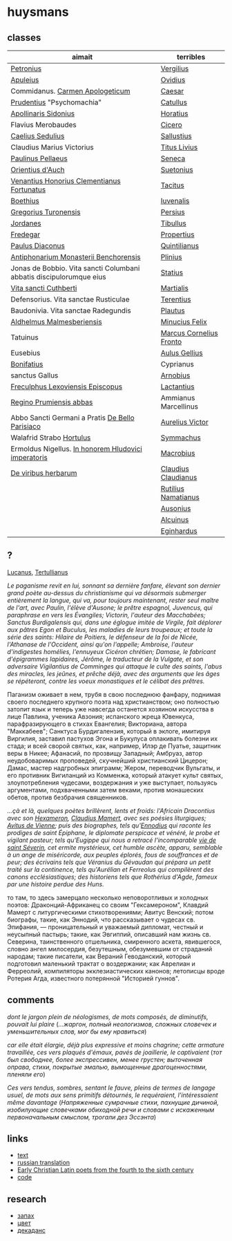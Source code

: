 # huysmans

## classes

| aimait                          | terribles |
|---------------------------------|-----------|
| [Petronius](https://www.thelatinlibrary.com/petronius.html)  | [Vergilius](https://www.thelatinlibrary.com/verg.html) |
| [Apuleius](https://www.thelatinlibrary.com/apuleius.html)  | [Ovidius](https://www.thelatinlibrary.com/ovid.html)  |
| Commidanus. [Carmen Apologeticum](https://scaife.perseus.org/reader/urn:cts:latinLit:stoa0096.stoa004.opp-lat2:1-30/) | [Caesar](https://www.thelatinlibrary.com/caes.html) |
| [Prudentius](https://www.thelatinlibrary.com/prud.html) "Psychomachia"  | [Catullus](https://www.thelatinlibrary.com/catullus.shtml)  |
| [Apollinaris Sidonius](https://www.thelatinlibrary.com/sidonius.html)  | [Horatius](https://www.thelatinlibrary.com/hor.html)  |
| Flavius Merobaudes  | [Cicero](https://www.thelatinlibrary.com/cic.html)    |
| [Caelius Sedulius](https://www.thelatinlibrary.com/sedulius.html) | [Sallustius](https://www.thelatinlibrary.com/sall.html) |
| Claudius Marius Victorius | [Titus Livius](https://www.thelatinlibrary.com/liv.html) |
| [Paulinus Pellaeus](https://penelope.uchicago.edu/Thayer/L/Roman/Texts/Paulinus_Pellaeus/Eucharisticus*.html) | [Seneca](https://www.thelatinlibrary.com/sen.html)  |
| [Orientius d'Auch]((https://scaife.perseus.org/library/urn:cts:latinLit:stoa0215b/)) | [Suetonius](https://www.thelatinlibrary.com/suet.html) |
| [Venantius Honorius Clementianus Fortunatus](https://www.monumenta.ch/latein/xanfang.php?n=77) | [Tacitus](https://www.thelatinlibrary.com/tac.html) |
| [Boethius](https://www.gutenberg.org/ebooks/author/4992) | [Iuvenalis](https://www.thelatinlibrary.com/juvenal.html) |
| [Gregorius Turonensis](https://www.thelatinlibrary.com/gregorytours.html) | [Persius](https://www.thelatinlibrary.com/persius.html) |
| [Jordanes](https://www.thelatinlibrary.com/iordanes.html) | [Tibullus](https://www.thelatinlibrary.com/tib.html) |
| [Fredegar](https://digi.ub.uni-heidelberg.de/diglit/cpl864/0004/image,info) | [Propertius](https://www.thelatinlibrary.com/prop.html) |
| [Paulus Diaconus](https://www.thelatinlibrary.com/pauldeacon.html) | [Quintilianus](https://www.thelatinlibrary.com/quintilian.html) |
| [Antiphonarium Monasterii Benchorensis](https://www.documentacatholicaomnia.eu/_index.html) | [Plinius](https://www.thelatinlibrary.com/pliny1.html) |
| Jonas de Bobbio. Vita sancti Columbani abbatis discipulorumque eius  | [Statius](https://www.thelatinlibrary.com/statius.html) |
| [Vita sancti Cuthberti](https://oll.libertyfund.org/title/giles-the-complete-works-of-venerable-bede-vol-4-historical-tracts-english-and-latin) | [Martialis](https://www.thelatinlibrary.com/martial.html) |
| Defensorius. Vita sanctae Rusticulae  | [Terentius](https://www.thelatinlibrary.com/ter.html) |
| Baudonivia. Vita sanctae Radegundis | [Plautus](https://www.thelatinlibrary.com/plautus.html) |
| [Aldhelmus Malmesberiensis](https://www.dmgh.de/mgh_auct_ant_15/index.htm#page/(VII)/mode/1up) | [Minucius Felix](https://www.documentacatholicaomnia.eu/30_10_0200-0300-_Minucius_Felix.html) |
| Tatuinus | [Marcus Cornelius Fronto](https://epistol.glossa.dk/fronto.html) |
| Eusebius | [Aulus Gellius](https://www.thelatinlibrary.com/gellius.html) |
| [Bonifatius](https://clasp.ell.ox.ac.uk/db-latest/poem/BONIFACE.Aenig) | Cyprianus |
| sanctus Gallus | [Arnobius](https://www.thelatinlibrary.com/arnobius.html) |
| [Freculphus Lexoviensis Episcopus](https://books.google.ru/books?id=zFavdpSFvPIC&printsec=frontcover&source=gbs_atb&redir_esc=y#v=onepage&q&f=false) | [Lactantius](https://www.thelatinlibrary.com/lactantius.html) |
| [Regino Prumiensis abbas](https://www.documentacatholicaomnia.eu/30_10_0882-0915-_Regino_Prumiensis_Abbas.html) | Ammianus Marcellinus |
| Abbo Sancti Germani a Pratis [De Bello Parisiaco](https://la.m.wikisource.org/wiki/De_bello_Parisiaco_(Abbo_Sangermanensis)) | [Aurelius Victor](https://www.thelatinlibrary.com/victor.html) |
| Walafrid Strabo [Hortulus](https://www.hs-augsburg.de/~harsch/Chronologia/Lspost09/Walahfrid/wal_ho01.html)  | [Symmachus](https://la.wikisource.org/wiki/Libri_Decem_Epistolarum) |
| Ermoldus Nigellus. [In honorem Hludovici imperatoris](https://remacle.org/bloodwolf/historiens/ermold/louispieux.htm) | [Macrobius](https://la.wikisource.org/wiki/Commentarii_in_Somnium_Scipionis) |
| [De viribus herbarum](https://www.biodiversitylibrary.org/item/120950#page/5/mode/1up)  | [Claudius Claudianus](https://www.thelatinlibrary.com/claudian.html) |
|   | [Rutilius Namatianus](https://www.thelatinlibrary.com/rutilius.html) |
|   | [Ausonius](https://www.thelatinlibrary.com/ausonius.html) |
|   | [Alcuinus](https://books.google.ru/books?id=rmsEAAAAYAAJ&printsec=frontcover&source=gbs_atb&redir_esc=y#v=onepage&q&f=false) |
|   | [Eginhardus](https://www.thelatinlibrary.com/ein.html) |

## ?

[Lucanus](https://www.thelatinlibrary.com/lucan.html), [Tertullianus](https://www.thelatinlibrary.com/tertullian.html)

*Le paganisme revit en lui, sonnant sa dernière fanfare, élevant son dernier grand poète au-dessus du christianisme qui va désormais submerger entièrement la langue, qui va, pour toujours maintenant, rester seul maître de l'art, avec Paulin, l'élève d'Ausone; le prêtre espagnol, Juvencus, qui paraphrase en vers les Évangiles; Victorin, l'auteur des Macchabées; Sanctus Burdigalensis qui, dans une églogue imitée de Virgile, fait déplorer aux pâtres Egon et Buculus, les maladies de leurs troupeaux; et toute la série des saints: Hilaire de Poitiers, le défenseur de la foi de Nicée, l'Athanase de l'Occident, ainsi qu'on l'appelle; Ambroise, l'auteur d'indigestes homélies, l'ennuyeux Cicéron chrétien; Damase, le fabricant d'épigrammes lapidaires, Jérôme, le traducteur de la Vulgate, et son adversaire Vigilantius de Comminges qui attaque le culte des saints, l'abus des miracles, les jeûnes, et prêche déjà, avec des arguments que les âges se répéteront, contre les voeux monastiques et le célibat des prêtres.*

Паганизм оживает в нем, трубя в свою последнюю фанфару, поднимая своего последнего крупного поэта над христианством; оно полностью затопит язык и теперь уже навсегда останется хозяином искусства в лице Павлина, ученика Авзония; испанского жреца Ювенкуса, парафразирующего в стихах Евангелия; Викториана, автора "Маккабеев"; Санктуса Бурдигалензия, который в эклоге, имитируя Виргилия, заставил пастухов Эгона и Букулуса оплакивать болезни их стада; и всей сворой святых, как, например, Илэр де Пуатье, защитник веры в Никее; Афанасий, по прозвищу Западный; Амбруаз, автор неудобоваримых проповедей, скучнейший христианский Цицерон; Дамас, мастер надгробных эпиграмм; Жером, переводчик Вульгаты, и его противник Вигиланций из Комменжа, который атакует культ святых, злоупотребления чудесами, воздержания и уже выступает, пользуясь аргументами, подхваченными затем веками, против монашеских обетов, против безбрачия священников.

*...çà et là, quelques poètes brillèrent, lents et froids: l'Africain Dracontius avec son [Hexameron](https://la.wikisource.org/wiki/Hexameron_Dracontii), [Claudius Mamert](https://www.documentacatholicaomnia.eu/30_10_0400-0473-_Mamertus_Claudianus.html), avec ses poésies liturgiques; [Avitus de Vienne](https://www.documentacatholicaomnia.eu/30_10_0460-0518-_Avitus_Viennensis_Episcopus.html); puis des biographes, tels qu'[Ennodius](http://www.forumromanum.org/literature/ennodius/panegyric.html) qui raconte les prodiges de saint Épiphane, le diplomate perspicace et vénéré, le probe et vigilant pasteur; tels qu'Eugippe qui nous a retracé l'incomparable [vie de saint Séverin](https://web.archive.org/web/20130624092809/http://www.dmgh.de/de/fs1/object/display/bsb00000786_00003.html?sortIndex=010%3A010%3A0001%3A010%3A02%3A00), cet ermite mystérieux, cet humble ascète, apparu, semblable à un ange de miséricorde, aux peuples éplorés, fous de souffrances et de peur; des écrivains tels que Véranius du Gévaudan qui prépara un petit traité sur la continence, tels qu'Aurélian et Ferreolus qui compilèrent des canons ecclésiastiques; des historiens tels que Rothérius d'Agde, fameux par une histoire perdue des Huns.*

то там, то здесь замерцало несколько неповоротливых и холодных поэтов: Драконций-Африканец со своим "Гексамероном", Клавдий Мамерт с литургическими стихотворениями; Авитус Венский; потом биографы, такие, как Эннодий, что рассказывает о чудесах св. Эпифания, — проницательный и уважаемый дипломат, честный и неусыпный пастырь; такие, как Эвгиппий, описавший нам жизнь св. Северина, таинственного отшельника, смиренного аскета, явившегося, словно ангел милосердия, безутешным, обезумевшим от страданий народам; такие писатели, как Вераний Геводанский, который подготовил маленький трактат о воздержании; как Аврелиан и Ферреолий, компиляторы экклезиастических канонов; летописцы вроде Ротерия Агда, известного потерянной "Историей гуннов".

## comments

*dont le jargon plein de néologismes, de mots composés, de diminutifs, pouvait lui plaire* (*...жаргон, полный неологизмов, сложных словечек и уменьшительных слов, мог бы ему нравиться*)

*car elle était élargie, déjà plus expressive et moins chagrine; cette armature travaillée, ces vers plaqués d'émaux, pavés de joaillerie, le captivaient* (*тот был свободнее, более экспрессивен, менее грустен; выточенная оправа, стихи, покрытые эмалью, вымощенные драгоценностями, пленяли его*)

*Ces vers tendus, sombres, sentant le fauve, pleins de termes de langage usuel, de mots aux sens primitifs détournés, le requéraient, l'intéressaient même davantage* (*Напряженные сумрачные стихи, пахнущие дичиной, изобилующие словечками обиходной речи и словами с искаженным первоначальным смыслом, трогали дез Эссэнта*)

## links

* [text](http://abu.cnam.fr/cgi-bin/donner_unformated?arebours1)
* [russian translation](https://librebook.me/naoborot/vol1/4#page=last)
* [Early Christian Latin poets from the fourth to the sixth century](https://babel.hathitrust.org/cgi/pt?id=mdp.39015065488309&seq=21)
* [code](https://github.com/tedunderwood/fiction)

## research

* [запах](https://cyberleninka.ru/article/n/kulturfilosofiya-zapaha-v-romane-zh-k-gyuismansa-naoborot)
* [цвет](https://cyberleninka.ru/article/n/simvolika-tsveta-i-sveta-v-romane-zh-k-gyuysmansa-naoborot)
* [декаданс](https://cyberleninka.ru/article/n/etopeya-sara-peladana-latinskiy-dekadans-i-semantika-kontsepta-d-cadence-vo-frantsii-1880-h-gg)

